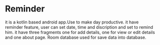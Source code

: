 # Reminder
it is a kotlin based android app.Use to make day productive. it have reminder feature, user can set date, time and discription and set to remind him.
it have three fragments one for add details, one for view or edit details and one about page.
Room database used for save data into database.
